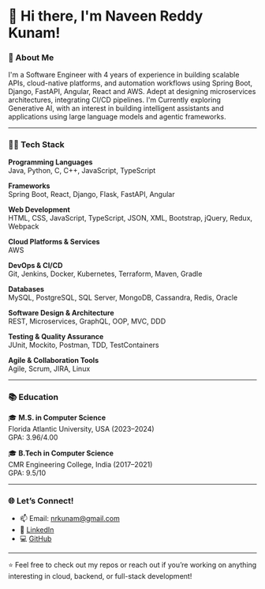 # 👋 Hi there, I'm Naveen Reddy Kunam!

### 🧠 About Me

I'm a Software Engineer with 4 years of experience in building scalable APIs, cloud-native platforms, and automation workflows using Spring Boot, Django, FastAPI, Angular, React and AWS. Adept at designing microservices architectures, integrating CI/CD pipelines. I'm Currently exploring Generative AI, with an interest in building intelligent assistants and applications using large language models and agentic frameworks.

---

### 👨‍💻 Tech Stack

**Programming Languages**  
Java, Python, C, C++, JavaScript, TypeScript

**Frameworks**  
Spring Boot, React, Django, Flask, FastAPI, Angular

**Web Development**  
HTML, CSS, JavaScript, TypeScript, JSON, XML, Bootstrap, jQuery, Redux, Webpack

**Cloud Platforms & Services**  
AWS

**DevOps & CI/CD**  
Git, Jenkins, Docker, Kubernetes, Terraform, Maven, Gradle

**Databases**  
MySQL, PostgreSQL, SQL Server, MongoDB, Cassandra, Redis, Oracle

**Software Design & Architecture**  
REST, Microservices, GraphQL, OOP, MVC, DDD

**Testing & Quality Assurance**  
JUnit, Mockito, Postman, TDD, TestContainers

**Agile & Collaboration Tools**  
Agile, Scrum, JIRA, Linux

---

### 📚 Education

🎓 **M.S. in Computer Science**  
Florida Atlantic University, USA (2023–2024)  
GPA: 3.96/4.00  

🎓 **B.Tech in Computer Science**  
CMR Engineering College, India (2017–2021)  
GPA: 9.5/10

---

### 🌐 Let’s Connect!

- 📫 Email: nrkunam@gmail.com
- 💼 [LinkedIn](https://www.linkedin.com/in/kunam-naveen/)  
- 💻 [GitHub](https://github.com/NaveenKunam)

---

⭐️ Feel free to check out my repos or reach out if you’re working on anything interesting in cloud, backend, or full-stack development!

